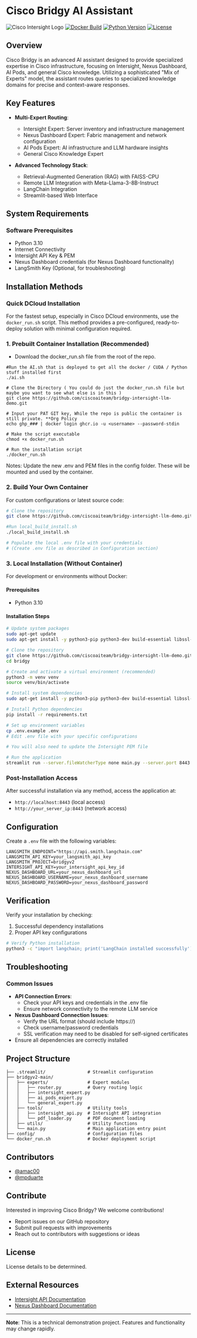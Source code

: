 # Cisco Bridgy AI Assistant

![Cisco Intersight Logo](https://storage.googleapis.com/blogs-images-new/ciscoblogs/1/2021/09/Intersight-Icon.png)
[![Docker Build](https://img.shields.io/badge/docker-build-green?style=flat-square&logo=docker)](https://hub.docker.com/r/amac00/bridgy-ai)
[![Python Version](https://img.shields.io/badge/python-3.10-blue.svg)](https://www.python.org/downloads/)
[![License](https://img.shields.io/badge/License-TBD-yellow.svg)](#license)



## Overview

Cisco Bridgy is an advanced AI assistant designed to provide specialized expertise in Cisco infrastructure, focusing on Intersight, Nexus Dashboard, AI Pods, and general Cisco knowledge. Utilizing a sophisticated "Mix of Experts" model, the assistant routes queries to specialized knowledge domains for precise and context-aware responses.

## Key Features

- **Multi-Expert Routing**:
  - Intersight Expert: Server inventory and infrastructure management
  - Nexus Dashboard Expert: Fabric management and network configuration
  - AI Pods Expert: AI infrastructure and LLM hardware insights
  - General Cisco Knowledge Expert

- **Advanced Technology Stack**:
  - Retrieval-Augmented Generation (RAG) with FAISS-CPU
  - Remote LLM Integration with Meta-Llama-3-8B-Instruct
  - LangChain Integration
  - Streamlit-based Web Interface

## System Requirements

### Software Prerequisites
- Python 3.10
- Internet Connectivity
- Intersight API Key & PEM
- Nexus Dashboard credentials (for Nexus Dashboard functionality)
- LangSmith Key (Optional, for troubleshooting)

## Installation Methods

### Quick DCloud Installation

For the fastest setup, especially in Cisco DCloud environments, use the `docker_run.sh` script. This method provides a pre-configured, ready-to-deploy solution with minimal configuration required.

### 1. Prebuilt Container Installation (Recommended)

- Download the docker_run.sh file from the root of the repo. 
```
#Run the AI.sh that is deployed to get all the docker / CUDA / Python stuff installed first
./ai.sh

# Clone the Directory ( You could do just the docker_run.sh file but maybe you want to see what else is in this ) 
git clone https://github.com/ciscoaiteam/bridgy-intersight-llm-demo.git

# Input your PAT GIT key, While the repo is public the container is still private. **Org Policy
echo ghp_### | docker login ghcr.io -u <username> --password-stdin

# Make the script executable
chmod +x docker_run.sh

# Run the installation script
./docker_run.sh
```
Notes:  Update the new .env and PEM files in the config folder. These will be mounted and used by the container. 


### 2. Build Your Own Container

For custom configurations or latest source code:

```bash
# Clone the repository
git clone https://github.com/ciscoaiteam/bridgy-intersight-llm-demo.git

#Run local_build_install.sh
./local_build_install.sh

# Populate the local .env file with your credentials
# (Create .env file as described in Configuration section)
```

### 3. Local Installation (Without Container)

For development or environments without Docker:

#### Prerequisites
- Python 3.10

#### Installation Steps

```bash
# Update system packages
sudo apt-get update
sudo apt-get install -y python3-pip python3-dev build-essential libssl-dev zlib1g-dev libjpeg-dev libtiff-dev

# Clone the repository
git clone https://github.com/ciscoaiteam/bridgy-intersight-llm-demo.git
cd bridgy

# Create and activate a virtual environment (recommended)
python3 -m venv venv
source venv/bin/activate

# Install system dependencies
sudo apt-get install -y python3-pip python3-dev build-essential libssl-dev zlib1g-dev libjpeg-dev libtiff-dev

# Install Python dependencies
pip install -r requirements.txt

# Set up environment variables
cp .env.example .env
# Edit .env file with your specific configurations

# You will also need to update the Intersight PEM file

# Run the application
streamlit run --server.fileWatcherType none main.py --server.port 8443
```

### Post-Installation Access

After successful installation via any method, access the application at:
- `http://localhost:8443` (local access)
- `http://your_server_ip:8443` (network access)

## Configuration

Create a `.env` file with the following variables:

```
LANGSMITH_ENDPOINT="https://api.smith.langchain.com"
LANGSMITH_API_KEY=your_langsmith_api_key
LANGSMITH_PROJECT=bridgyv2
INTERSIGHT_API_KEY=your_intersight_api_key_id
NEXUS_DASHBOARD_URL=your_nexus_dashboard_url
NEXUS_DASHBOARD_USERNAME=your_nexus_dashboard_username
NEXUS_DASHBOARD_PASSWORD=your_nexus_dashboard_password
```

## Verification

Verify your installation by checking:
1. Successful dependency installations
2. Proper API key configurations

```bash
# Verify Python installation
python3 -c "import langchain; print('LangChain installed successfully')"
```

## Troubleshooting

### Common Issues
- **API Connection Errors**: 
  - Check your API keys and credentials in the .env file
  - Ensure network connectivity to the remote LLM service
- **Nexus Dashboard Connection Issues**:
  - Verify the URL format (should include https://)
  - Check username/password credentials
  - SSL verification may need to be disabled for self-signed certificates
- Ensure all dependencies are correctly installed

## Project Structure

```
├── .streamlit/                # Streamlit configuration
├── bridgyv2-main/            
│   ├── experts/               # Expert modules
│   │   ├── router.py          # Query routing logic
│   │   ├── intersight_expert.py
│   │   ├── ai_pods_expert.py
│   │   └── general_expert.py
│   ├── tools/                 # Utility tools
│   │   ├── intersight_api.py  # Intersight API integration
│   │   └── pdf_loader.py      # PDF document loading
│   ├── utils/                 # Utility functions
│   └── main.py                # Main application entry point
├── config/                    # Configuration files
└── docker_run.sh              # Docker deployment script
```

## Contributors

- [@amac00](https://github.com/amac00)
- [@mpduarte](https://github.com/mpduarte)


## Contribute

Interested in improving Cisco Bridgy? We welcome contributions!
- Report issues on our GitHub repository
- Submit pull requests with improvements
- Reach out to contributors with suggestions or ideas

## License

License details to be determined. 

## External Resources

- [Intersight API Documentation](https://intersight.com/apidocs/introduction/apidocs/an/)
- [Nexus Dashboard Documentation](https://www.cisco.com/c/en/us/products/cloud-systems-management/nexus-dashboard/index.html)

---

**Note**: This is a technical demonstration project. Features and functionality may change rapidly.

